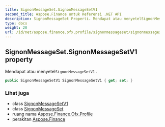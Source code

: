 ```yaml
---
title: SignonMessageSet.SignonMessageSetV1
second_title: Aspose.Finance untuk Referensi .NET API
description: SignonMessageSet Properti. Mendapat atau menyetelSignonMessageSetV1 .
type: docs
weight: 20
url: /id/net/aspose.finance.ofx.profile/signonmessageset/signonmessagesetv1/
---
```

## SignonMessageSet.SignonMessageSetV1 property

Mendapat atau menyetel`SignonMessageSetV1` .

```csharp
public SignonMessageSetV1 SignonMessageSetV1 { get; set; }
```

### Lihat juga

* class [SignonMessageSetV1](../../signonmessagesetv1/)
* class [SignonMessageSet](../)
* ruang nama [Aspose.Finance.Ofx.Profile](../../signonmessageset/)
* perakitan [Aspose.Finance](../../../)


